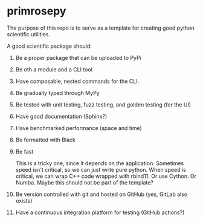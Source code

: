 # primrosepy

The purpose of this repo is to serve as a template for creating good python
scientific utilities.

A good scientific package should:

 1. Be a proper package that can be uploaded to PyPi

 2. Be oth a module and a CLI tool

 3. Have composable, nested commands for the CLI.

 4. Be gradually typed through MyPy

 5. Be tested with unit testing, fuzz testing, and golden testing (for the UI)

 6. Have good documentation (Sphinx?)

 7. Have benchmarked performance (space and time)

 8. Be formatted with Black

 9. Be fast 

    This is a tricky one, since it depends on the application. Sometimes speed
    isn't critical, so we can just write pure python. When speed is critical,
    we can wrap C++ code wrapped with rbind11. Or use Cython. Or Numba. Maybe
    this should not be part of the template?

 10. Be version controlled with git and hosted on GitHub (yes, GitLab also exists)

 11. Have a continuous integration platform for testing (GitHub actions?)
